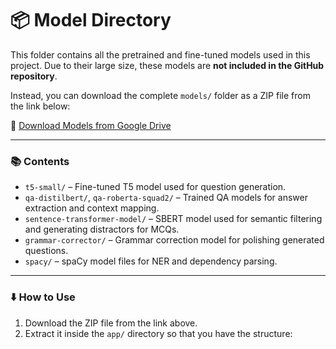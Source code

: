 # 📦 Model Directory

This folder contains all the pretrained and fine-tuned models used in this project. Due to their large size, these models are **not included in the GitHub repository**.

Instead, you can download the complete `models/` folder as a ZIP file from the link below:

🔗 [Download Models from Google Drive](https://drive.google.com/drive/folders/1LdM0eoClwrr4t8K84St0gHhays237td5?usp=sharing)

---

### 📚 Contents

- `t5-small/` – Fine-tuned T5 model used for question generation.
- `qa-distilbert/`, `qa-roberta-squad2/` – Trained QA models for answer extraction and context mapping.
- `sentence-transformer-model/` – SBERT model used for semantic filtering and generating distractors for MCQs.
- `grammar-corrector/` – Grammar correction model for polishing generated questions.
- `spacy/` – spaCy model files for NER and dependency parsing.

---

### ⬇️ How to Use

1. Download the ZIP file from the link above.
2. Extract it inside the `app/` directory so that you have the structure:  

